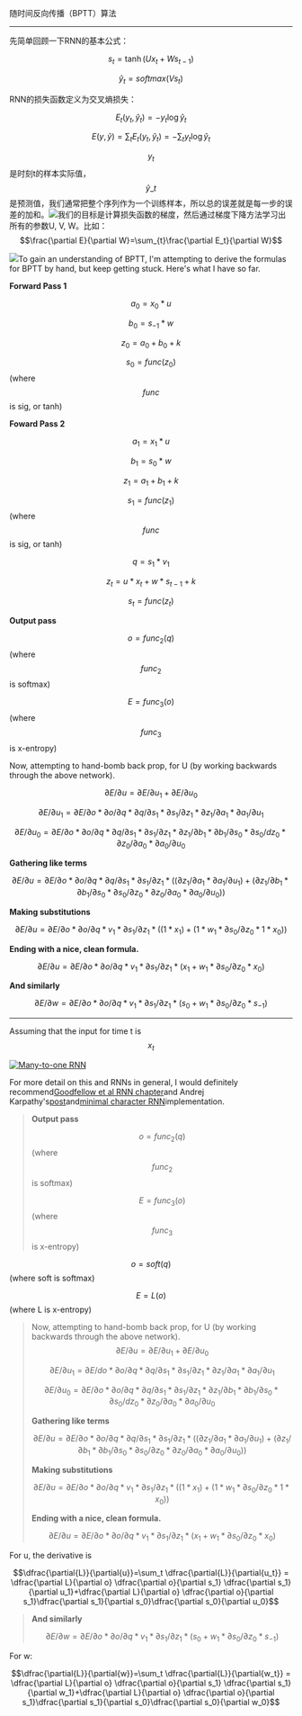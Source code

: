随时间反向传播（BPTT）算法

---

先简单回顾一下RNN的基本公式：

$$s_t = \tanh (Ux_t+Ws_{t-1})$$

$$\hat y_t=softmax(Vs_t)$$

RNN的损失函数定义为交叉熵损失：

$$E_t(y_t,\hat y_t)=-y_t\log\hat y_t $$

$$E(y,\hat y)=\sum_{t}E_t(y_t, \hat y_t)=-\sum_{t}y_t\log\hat y_t$$

$$y_t$$是时刻t的样本实际值， $$\hat y\_t$$是预测值，我们通常把整个序列作为一个训练样本，所以总的误差就是每一步的误差的加和。![](http://d3kbpzbmcynnmx.cloudfront.net/wp-content/uploads/2015/10/rnn-bptt1.png)我们的目标是计算损失函数的梯度，然后通过梯度下降方法学习出所有的参数U, V, W。比如：$$\frac{\partial E}{\partial W}=\sum_{t}\frac{\partial E_t}{\partial W}$$

![](http://d3kbpzbmcynnmx.cloudfront.net/wp-content/uploads/2015/10/rnn-bptt-with-gradients.png)To gain an understanding of BPTT, I'm attempting to derive the formulas for BPTT by hand, but keep getting stuck. Here's what I have so far.

**Forward Pass 1**

$$a_0 = x_0 * u$$

$$b_0 = s_{-1} * w$$

$$z_0 = a_0 + b_0 + k$$

$$s_0 = func(z_0)$$ \(where $$func$$ is sig, or tanh\)

**Foward Pass 2**

$$a_1 = x_1 * u$$

$$b_1 = s_0 * w$$

$$z_1 = a_1 + b_1+k$$

$$s_1 = func(z_1)$$\(where $$func$$ is sig, or tanh\)

$$q = s_1 * v_1$$



$$z_t = u*x_t + w*s_{t-1} + k$$

$$s_t = func(z_t)$$



**Output pass**

$$o = func_2(q)$$\(where $$func_2$$ is softmax\)

$$E = func_3(o)$$\(where $$func_3$$ is x-entropy\)

Now, attempting to hand-bomb back prop, for U \(by working backwards through the above network\).

$$\partial E/\partial u = \partial E/\partial u_1 + \partial E/\partial u_0$$

$$\partial E/\partial u_1 = \partial E/\partial o * \partial o/\partial q * \partial q/\partial s_1 * \partial s_1/\partial z_1 * \partial z_1/\partial a_1 * \partial a_1/\partial u_1$$

$$\partial E/\partial u_0 = \partial E/\partial o * \partial o/\partial q * \partial q/\partial s_1 * \partial s_1/\partial z_1 * \partial z_1/\partial b_1 * \partial b_1/\partial s_0 * \partial s_0/dz_0 * \partial z_0/\partial a_0 * \partial a_0/\partial u_0$$

**Gathering like terms**

$$\partial E/\partial u = \partial E/\partial o * \partial o/\partial q * \partial q/\partial s_1 * \partial s_1/\partial z_1 * ((\partial z_1/\partial a_1 * \partial a_1/\partial u_1) + (\partial z_1/\partial b_1 * \partial b_1/\partial s_0 * \partial s_0/\partial z_0 * \partial z_0/\partial a_0 * \partial a_0/\partial u_0))$$

**Making substitutions**

$$\partial E/\partial u = \partial E/\partial o * \partial o/\partial q * v_1 * \partial s_1/\partial z_1 * ((1 * x_1) + (1 * w_1 * \partial s_0/\partial z_0 * 1 * x_0))$$

**Ending with a nice, clean formula.**

$$\partial E/\partial u = \partial E/\partial o * \partial o/\partial q * v_1 * \partial s_1/\partial z_1 * (x_1 + w_1 * \partial s_0/\partial z_0 * x_0)$$

**And similarly**

$$\partial E/\partial w = \partial E/\partial o * \partial o/\partial q * v_1 * \partial s_1/\partial z_1 * (s_0 + w_1 * \partial s_0/\partial z_0 * s_{-1})$$

---

Assuming that the input for time t is $$x_t$$ 

[![](https://i.stack.imgur.com/B15TJm.png "Many-to-one RNN")](https://i.stack.imgur.com/B15TJm.png)

For more detail on this and RNNs in general, I would definitely recommend[Goodfellow et al RNN chapter](http://www.deeplearningbook.org/contents/rnn.html)and Andrej Karpathy's[post](http://karpathy.github.io/2015/05/21/rnn-effectiveness/)and[minimal character RNN](https://gist.github.com/karpathy/d4dee566867f8291f086)implementation.

> **Output pass**
>
> $$o = func_2(q)$$ \(where $$func_2$$ is softmax\)
>
> $$E = func_3(o)$$\(where $$func_3$$ is x-entropy\)

$$o = soft(q)$$\(where soft is softmax\)

$$E = L(o)$$\(where L is x-entropy\)

> Now, attempting to hand-bomb back prop, for U \(by working backwards through the above network\).$$\partial E/\partial u = \partial E/\partial u_1 + \partial E/\partial u_0$$
>
> $$\partial E/\partial u_1 = \partial E/do * \partial o/\partial q * \partial q/\partial s_1 * \partial s_1/\partial z_1 * \partial z_1/\partial a_1 * \partial a_1/\partial u_1$$
>
> $$\partial E/\partial u_0 = \partial E/\partial o * \partial o/\partial q * \partial q/\partial s_1 * \partial s_1/\partial z_1 * \partial z_1/\partial b_1 * \partial b_1/\partial s_0 * \partial s_0/dz_0 * \partial z_0/\partial a_0 * \partial a_0/\partial u_0$$
>
> **Gathering like terms**
>
> $$\partial E/\partial u = \partial E/\partial o * \partial o/\partial q * \partial q/\partial s_1 * \partial s_1/\partial z_1 * ((\partial z_1/\partial a_1 * \partial a_1/\partial u_1) + (\partial z_1/\partial b_1 * \partial b_1/\partial s_0 * \partial s_0/\partial z_0 * \partial z_0/\partial a_0 * \partial a_0/\partial u_0))$$
>
> **Making substitutions**
>
> $$\partial E/\partial u = \partial E/\partial o * \partial o/\partial q * v_1 * \partial s_1/\partial z_1 * ((1 * x_1) + (1 * w_1 * \partial s_0/\partial z_0 * 1 * x_0))$$
>
> **Ending with a nice, clean formula.**
>
> $$\partial E/\partial u = \partial E/\partial o * \partial o/\partial q * v_1 * \partial s_1/\partial z_1 * (x_1 + w_1 * \partial s_0/\partial z_0 * x_0)$$

For u, the derivative is

$$\dfrac{\partial{L}}{\partial{u}}=\sum_t \dfrac{\partial{L}}{\partial{u_t}} = \dfrac{\partial L}{\partial o} \dfrac{\partial o}{\partial s_1} \dfrac{\partial s_1}{\partial u_1}+\dfrac{\partial L}{\partial o} \dfrac{\partial o}{\partial s_1}\dfrac{\partial s_1}{\partial s_0}\dfrac{\partial s_0}{\partial u_0}$$

> **And similarly**
>
> $$\partial E/\partial w = \partial E/\partial o * \partial o/\partial q * v_1 * \partial s_1/\partial z_1 * (s_0 + w_1 * \partial s_0/\partial z_0 * s_{-1})$$

For w:

$$\dfrac{\partial{L}}{\partial{w}}=\sum_t \dfrac{\partial{L}}{\partial{w_t}} = \dfrac{\partial L}{\partial o} \dfrac{\partial o}{\partial s_1} \dfrac{\partial s_1}{\partial w_1}+\dfrac{\partial L}{\partial o} \dfrac{\partial o}{\partial s_1}\dfrac{\partial s_1}{\partial s_0}\dfrac{\partial s_0}{\partial w_0}$$

